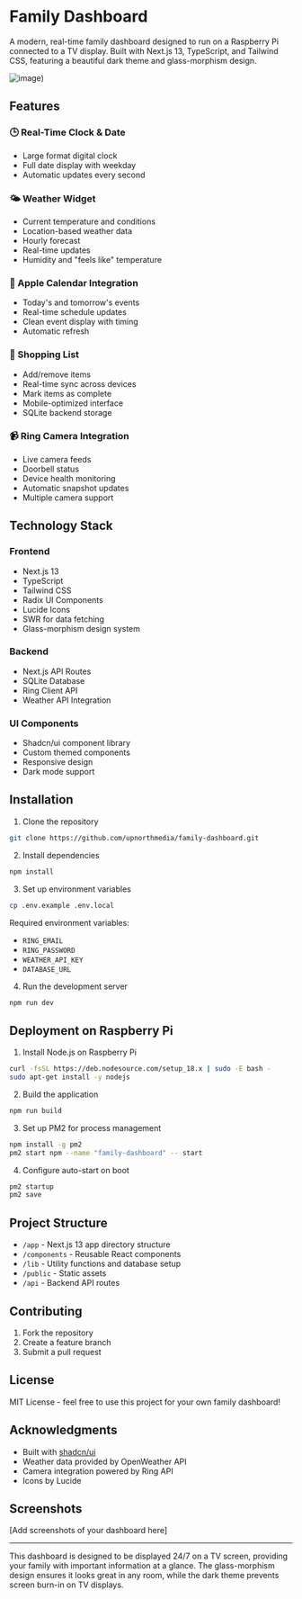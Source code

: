 # Family Dashboard

A modern, real-time family dashboard designed to run on a Raspberry Pi connected to a TV display. Built with Next.js 13, TypeScript, and Tailwind CSS, featuring a beautiful dark theme and glass-morphism design.

![image](https://imgur.com/a/qKPErUI))


## Features

### 🕒 Real-Time Clock & Date
- Large format digital clock
- Full date display with weekday
- Automatic updates every second

### 🌤 Weather Widget
- Current temperature and conditions
- Location-based weather data
- Hourly forecast
- Real-time updates
- Humidity and "feels like" temperature

### 📅 Apple Calendar Integration
- Today's and tomorrow's events
- Real-time schedule updates
- Clean event display with timing
- Automatic refresh

### 🛒 Shopping List
- Add/remove items
- Real-time sync across devices
- Mark items as complete
- Mobile-optimized interface
- SQLite backend storage

### 📹 Ring Camera Integration
- Live camera feeds
- Doorbell status
- Device health monitoring
- Automatic snapshot updates
- Multiple camera support

## Technology Stack

### Frontend
- Next.js 13
- TypeScript
- Tailwind CSS
- Radix UI Components
- Lucide Icons
- SWR for data fetching
- Glass-morphism design system

### Backend
- Next.js API Routes
- SQLite Database
- Ring Client API
- Weather API Integration

### UI Components
- Shadcn/ui component library
- Custom themed components
- Responsive design
- Dark mode support

## Installation

1. Clone the repository
```bash
git clone https://github.com/upnorthmedia/family-dashboard.git
```

2. Install dependencies
```bash
npm install
```

3. Set up environment variables
```bash
cp .env.example .env.local
```

Required environment variables:
- `RING_EMAIL`
- `RING_PASSWORD`
- `WEATHER_API_KEY`
- `DATABASE_URL`

4. Run the development server
```bash
npm run dev
```

## Deployment on Raspberry Pi

1. Install Node.js on Raspberry Pi
```bash
curl -fsSL https://deb.nodesource.com/setup_18.x | sudo -E bash -
sudo apt-get install -y nodejs
```

2. Build the application
```bash
npm run build
```

3. Set up PM2 for process management
```bash
npm install -g pm2
pm2 start npm --name "family-dashboard" -- start
```

4. Configure auto-start on boot
```bash
pm2 startup
pm2 save
```

## Project Structure

- `/app` - Next.js 13 app directory structure
- `/components` - Reusable React components
- `/lib` - Utility functions and database setup
- `/public` - Static assets
- `/api` - Backend API routes

## Contributing

1. Fork the repository
2. Create a feature branch
3. Submit a pull request

## License

MIT License - feel free to use this project for your own family dashboard!

## Acknowledgments

- Built with [shadcn/ui](https://ui.shadcn.com/)
- Weather data provided by OpenWeather API
- Camera integration powered by Ring API
- Icons by Lucide

## Screenshots

[Add screenshots of your dashboard here]

---

This dashboard is designed to be displayed 24/7 on a TV screen, providing your family with important information at a glance. The glass-morphism design ensures it looks great in any room, while the dark theme prevents screen burn-in on TV displays.
